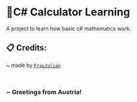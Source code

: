 # 🧾C# Calculator Learning

A project to learn how basic c# mathematics work.

## 📋 Credits:
~ made by [`FrauJulian`](https://github.com/FrauJulian). <br>

<br>

### ~ Greetings from Austria!